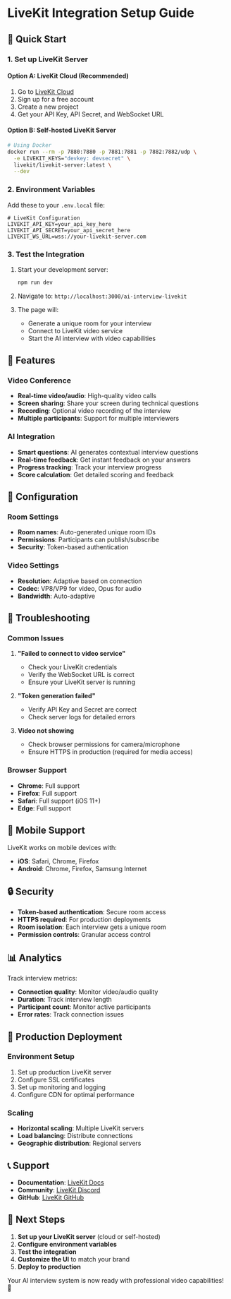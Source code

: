 # LiveKit Integration Setup Guide

## 🚀 Quick Start

### 1. Set up LiveKit Server

#### Option A: LiveKit Cloud (Recommended)
1. Go to [LiveKit Cloud](https://cloud.livekit.io/)
2. Sign up for a free account
3. Create a new project
4. Get your API Key, API Secret, and WebSocket URL

#### Option B: Self-hosted LiveKit Server
```bash
# Using Docker
docker run --rm -p 7880:7880 -p 7881:7881 -p 7882:7882/udp \
  -e LIVEKIT_KEYS="devkey: devsecret" \
  livekit/livekit-server:latest \
  --dev
```

### 2. Environment Variables

Add these to your `.env.local` file:

```env
# LiveKit Configuration
LIVEKIT_API_KEY=your_api_key_here
LIVEKIT_API_SECRET=your_api_secret_here
LIVEKIT_WS_URL=wss://your-livekit-server.com
```

### 3. Test the Integration

1. Start your development server:
   ```bash
   npm run dev
   ```

2. Navigate to: `http://localhost:3000/ai-interview-livekit`

3. The page will:
   - Generate a unique room for your interview
   - Connect to LiveKit video service
   - Start the AI interview with video capabilities

## 🎥 Features

### Video Conference
- **Real-time video/audio**: High-quality video calls
- **Screen sharing**: Share your screen during technical questions
- **Recording**: Optional video recording of the interview
- **Multiple participants**: Support for multiple interviewers

### AI Integration
- **Smart questions**: AI generates contextual interview questions
- **Real-time feedback**: Get instant feedback on your answers
- **Progress tracking**: Track your interview progress
- **Score calculation**: Get detailed scoring and feedback

## 🔧 Configuration

### Room Settings
- **Room names**: Auto-generated unique room IDs
- **Permissions**: Participants can publish/subscribe
- **Security**: Token-based authentication

### Video Settings
- **Resolution**: Adaptive based on connection
- **Codec**: VP8/VP9 for video, Opus for audio
- **Bandwidth**: Auto-adaptive

## 🚨 Troubleshooting

### Common Issues

1. **"Failed to connect to video service"**
   - Check your LiveKit credentials
   - Verify the WebSocket URL is correct
   - Ensure your LiveKit server is running

2. **"Token generation failed"**
   - Verify API Key and Secret are correct
   - Check server logs for detailed errors

3. **Video not showing**
   - Check browser permissions for camera/microphone
   - Ensure HTTPS in production (required for media access)

### Browser Support
- **Chrome**: Full support
- **Firefox**: Full support
- **Safari**: Full support (iOS 11+)
- **Edge**: Full support

## 📱 Mobile Support

LiveKit works on mobile devices with:
- **iOS**: Safari, Chrome, Firefox
- **Android**: Chrome, Firefox, Samsung Internet

## 🔒 Security

- **Token-based authentication**: Secure room access
- **HTTPS required**: For production deployments
- **Room isolation**: Each interview gets a unique room
- **Permission controls**: Granular access control

## 📊 Analytics

Track interview metrics:
- **Connection quality**: Monitor video/audio quality
- **Duration**: Track interview length
- **Participant count**: Monitor active participants
- **Error rates**: Track connection issues

## 🚀 Production Deployment

### Environment Setup
1. Set up production LiveKit server
2. Configure SSL certificates
3. Set up monitoring and logging
4. Configure CDN for optimal performance

### Scaling
- **Horizontal scaling**: Multiple LiveKit servers
- **Load balancing**: Distribute connections
- **Geographic distribution**: Regional servers

## 📞 Support

- **Documentation**: [LiveKit Docs](https://docs.livekit.io/)
- **Community**: [LiveKit Discord](https://discord.gg/livekit)
- **GitHub**: [LiveKit GitHub](https://github.com/livekit)

## 🎯 Next Steps

1. **Set up your LiveKit server** (cloud or self-hosted)
2. **Configure environment variables**
3. **Test the integration**
4. **Customize the UI** to match your brand
5. **Deploy to production**

Your AI interview system is now ready with professional video capabilities! 🎉

